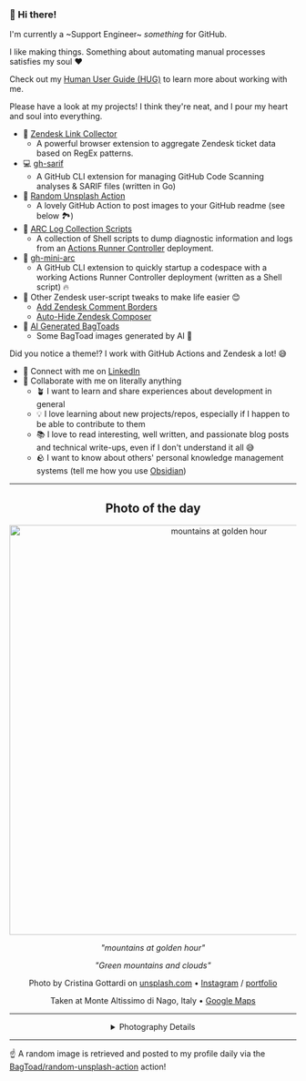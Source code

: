 ### 👋 Hi there!

I'm currently a ~Support Engineer~ _something_ for GitHub.

I like making things. Something about automating manual processes satisfies my soul ❤️

Check out my [Human User Guide (HUG)](https://gist.github.com/BagToad/a28f06f1c46e6e5d419b98921e835f40) to learn more about working with me.

Please have a look at my projects! I think they're neat, and I pour my heart and soul into everything.

- 🔗 [Zendesk Link Collector](https://github.com/BagToad/Zendesk-Link-Collector) 
  - A powerful browser extension to aggregate Zendesk ticket data based on RegEx patterns.
- 💻 [gh-sarif](https://github.com/BagToad/gh-sarif)
  - A GitHub CLI extension for managing GitHub Code Scanning analyses & SARIF files (written in Go)
- 🌊 [Random Unsplash Action](https://github.com/BagToad/random-unsplash-action)
  - A lovely GitHub Action to post images to your GitHub readme (see below 🏞️)
- 🏃 [ARC Log Collection Scripts](https://github.com/BagToad/arc-log-collection-scripts)
  - A collection of Shell scripts to dump diagnostic information and logs from an [Actions Runner Controller](https://github.com/actions/actions-runner-controller) deployment.
- 🏃 [gh-mini-arc](https://github.com/BagToad/gh-mini-arc)
  - A GitHub CLI extension to quickly startup a codespace with a working Actions Runner Controller deployment (written as a Shell script) 🔥
- 🧘 Other Zendesk user-script tweaks to make life easier 😊
  - [Add Zendesk Comment Borders](https://github.com/BagToad/add-zendesk-comment-borders)
  - [Auto-Hide Zendesk Composer](https://github.com/BagToad/Auto-Hide-Zendesk-Composer)
- 🐸 [AI Generated BagToads](https://github.com/BagToad/bagtoads)
  - Some BagToad images generated by AI 🐸

Did you notice a theme!? I work with GitHub Actions and Zendesk a lot! 😅

- 🔗 Connect with me on [LinkedIn](https://www.linkedin.com/in/kynan-ware/)
- 🤝 Collaborate with me on literally anything
  - 🪴 I want to learn and share experiences about development in general
  - 💡 I love learning about new projects/repos, especially if I happen to be able to contribute to them
  - 📚 I love to read interesting, well written, and passionate blog posts and technical write-ups, even if I don't understand it all 😅
  - 🪨 I want to know about others' personal knowledge management systems (tell me how you use [Obsidian](https://obsidian.md/))
 
----
<div align="center">

## Photo of the day
  
  <a href="https://unsplash.com/photos/mountains-at-golden-hour-wndpWTiDuT0"><img width="720" src="https://images.unsplash.com/photo-1494935362342-566c6d6e75b5?crop=entropy&cs=tinysrgb&fit=max&fm=jpg&ixid=M3w1NTI0NDl8MHwxfHJhbmRvbXx8fHx8fHx8fDE3MjYxMjA4Mjd8&ixlib=rb-4.0.3&q=80&w=1080" alt="mountains at golden hour"></a>
  
  <em>"mountains at golden hour"</em>
  
  <em>"Green mountains and clouds"</em>

  Photo by Cristina Gottardi on [unsplash.com](https://unsplash.com/) • [Instagram](https://instagram.com/cristina.gottardi) / [portfolio](https://www.instagram.com/cristinagottardi/)
  
  Taken at Monte Altissimo di Nago, Italy • [Google Maps](https://www.google.com/maps/search/?api=1&query=45.810556,10.888056)
  
  ---
  
<details>
<summary>Photography Details</summary>
  
| Parameter     | Value |
| ------------- | ----- |
| Camera Model  | X-T10 |
| Exposure Time | 1/680 |
| Aperture      | 14.0 |
| Focal Length  | 27.0 |
| ISO           | 1000 |
| Location      | Monte Altissimo di Nago, Italy (Italy) |
| Coordinates   | Latitude 45.810556, Longitude 10.888056 |

### Map

```geojson
        {
            "type": "FeatureCollection",
            "features": [
                {
                    "type": "Feature",
                    "properties": {},
                    "geometry": {
                        "coordinates": [
                            10.888056,
                            45.810556
                        ],
                        "type": "Point"
                    },
                    "id": 1
                },
                {
                    "type": "Feature",
                    "properties": {},
                    "geometry": {
                        "coordinates": [
                            [
                                11.188056000000001,
                                46.110555999999995
                            ],
                            [
                                11.188056000000001,
                                45.510556
                            ],
                            [
                                10.588056,
                                45.510556
                            ],
                            [
                                10.588056,
                                46.110555999999995
                            ],
                            [
                                11.188056000000001,
                                46.110555999999995
                            ]
                        ],
                        "type": "LineString"
                    }
                }
            ]
        }
```

</details>

</div>

----

☝️ A random image is retrieved and posted to my profile daily via the [BagToad/random-unsplash-action](https://github.com/BagToad/random-unsplash-action) action!

